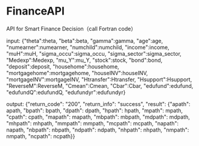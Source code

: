 # FinanceAPI
API for Smart Finance Decision（call Fortran code）

input:
{"theta":theta, "beta":beta, "gamma":gamma, "age":age, "numearner":numearner, "numchild":numchild, "income":income, "muH":muH, "sigma_occu":sigma_occu, "sigma_sector":sigma_sector, "Medexp":Medexp, "mu_Y":mu_Y, "stock":stock, "bond":bond, "deposit":deposit, "househome":househome, "mortgagehome":mortgagehome, "houseINV":houseINV, "mortgageINV":mortgageINV, "Htransfer":Htransfer, "Hsupport":Hsupport, "ReverseM":ReverseM, "Cmean":Cmean, "Cbar":Cbar, "edufund":edufund, "edufundQ":edufundQ, "edufundyr":edufundyr}

output:
{"return_code": "200", "return_info": "success", "result": {"apath": apath, "bpath": bpath, "dpath": dpath, "hpath": hpath, "mpath": mpath, "cpath": cpath, "mapath": mapath, "mbpath": mbpath, "mdpath": mdpath, "mhpath": mhpath, "mmpath": mmpath, "mcpath": mcpath, "napath": napath, "nbpath": nbpath, "ndpath": ndpath, "nhpath": nhpath, "nmpath": nmpath, "ncpath": ncpath}}
